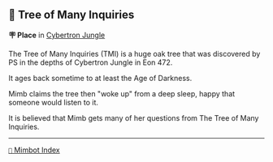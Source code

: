 ## 🌳 Tree of Many Inquiries

**🪧 Place** in [Cybertron Jungle](<https://zeithalt.github.io/r/cybertron_jungle.html>)

The Tree of Many Inquiries (TMI) is a huge oak tree that was discovered by PS in the depths of Cybertron Jungle in Eon 472.

It ages back sometime to at least the Age of Darkness.

Mimb claims the tree then "woke up" from a deep sleep, happy that someone would listen to it.

It is believed that Mimb gets many of her questions from The Tree of Many Inquiries.


-----
[`📑` Mimbot Index](<https://zeithalt.github.io/r/#64c0>)
<!---
keywords: ps, cybertron, jungle, tree, many, inquiries, tmi, mimb
aliases: 
-->